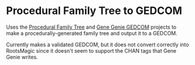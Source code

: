 # Procedural Family Tree to GEDCOM

Uses the [Procedural Family Tree](https://github.com/brianjz/ProceduralFamilyTree) and [Gene Genie GEDCOM](https://github.com/TheGeneGenieProject/GeneGenie.Gedcom) projects to make a procedurally-generated family tree and output it to a GEDCOM.

Currently makes a validated GEDCOM, but it does not convert correctly into RootsMagic since it doesn't seem to support the CHAN tags that Gene Genie writes.
